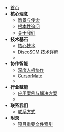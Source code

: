 *   [首页](./README.md)
*   **核心理念**
    *   [愿景与使命](core_concepts/VISION_AND_MISSION.md)
    *   [根本性追问](core_concepts/FOUNDATIONAL_QUESTIONS.md)
    *   [关于我们](intro.md)
*   **技术基石**
    *   [核心技术](tech_foundation/core_technology.md)
    *   [DiscoSCM 技术详解](tech_foundation/technical_details.md)
    *   <!-- 未来添加更多技术文档 -->
*   **协作智能**
    *   [深度人机协作](collaborative_intelligence/human_collaboration.md)
    *   [CursorMate](collaborative_intelligence/CursorMate.md)
    *   <!-- 未来添加更多协作项目 -->
*   **行业赋能**
    *   [应用案例与解决方案](industry_enablement/industry-cases.md)
    *   <!-- 未来添加更多应用案例 -->
*   **联系我们**
    *   [联系方式](contact.md)
*   **附录**
    *   [项目重要文件索引](.rules/docs_index_zh.md)